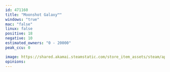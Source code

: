 ```yaml
---
id: 471160
title: "Moonshot Galaxy™"
windows: "true"
mac: "false"
linux: false
positive: 18
negative: 10
estimated_owners: "0 - 20000"
peak_ccu: 0

image: https://shared.akamai.steamstatic.com/store_item_assets/steam/apps/471160/header.jpg?t=1496441536
opinions:
---
```

